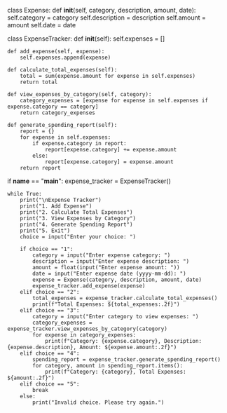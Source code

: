 class Expense:
    def __init__(self, category, description, amount, date):
        self.category = category
        self.description = description
        self.amount = amount
        self.date = date

class ExpenseTracker:
    def __init__(self):
        self.expenses = []

    def add_expense(self, expense):
        self.expenses.append(expense)

    def calculate_total_expenses(self):
        total = sum(expense.amount for expense in self.expenses)
        return total

    def view_expenses_by_category(self, category):
        category_expenses = [expense for expense in self.expenses if expense.category == category]
        return category_expenses

    def generate_spending_report(self):
        report = {}
        for expense in self.expenses:
            if expense.category in report:
                report[expense.category] += expense.amount
            else:
                report[expense.category] = expense.amount
        return report

if __name__ == "__main__":
    expense_tracker = ExpenseTracker()

    while True:
        print("\nExpense Tracker")
        print("1. Add Expense")
        print("2. Calculate Total Expenses")
        print("3. View Expenses by Category")
        print("4. Generate Spending Report")
        print("5. Exit")
        choice = input("Enter your choice: ")

        if choice == "1":
            category = input("Enter expense category: ")
            description = input("Enter expense description: ")
            amount = float(input("Enter expense amount: "))
            date = input("Enter expense date (yyyy-mm-dd): ")
            expense = Expense(category, description, amount, date)
            expense_tracker.add_expense(expense)
        elif choice == "2":
            total_expenses = expense_tracker.calculate_total_expenses()
            print(f"Total Expenses: ${total_expenses:.2f}")
        elif choice == "3":
            category = input("Enter category to view expenses: ")
            category_expenses = expense_tracker.view_expenses_by_category(category)
            for expense in category_expenses:
                print(f"Category: {expense.category}, Description: {expense.description}, Amount: ${expense.amount:.2f}")
        elif choice == "4":
            spending_report = expense_tracker.generate_spending_report()
            for category, amount in spending_report.items():
                print(f"Category: {category}, Total Expenses: ${amount:.2f}")
        elif choice == "5":
            break
        else:
            print("Invalid choice. Please try again.")

